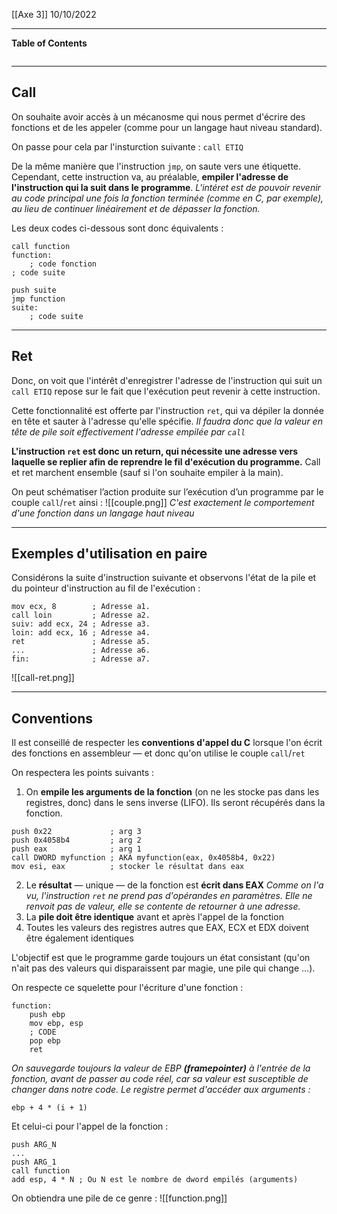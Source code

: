 [[Axe 3]]
10/10/2022
****
**Table of Contents**
```table-of-contents
```

****
## Call

On souhaite avoir accès à un mécanosme qui nous permet d'écrire des fonctions et de les appeler (comme pour un langage haut niveau standard).

On passe pour cela par l'insturction suivante :
`call ETIQ`

De la même manière que l'instruction `jmp`, on saute vers une étiquette. Cependant, cette instruction va, au préalable, **empiler l'adresse de l'instruction qui la suit dans le programme**.
	*L'intéret est de pouvoir revenir au code principal une fois la fonction terminée (comme en C, par exemple), au lieu de continuer linéairement et de dépasser la fonction.*

Les deux codes ci-dessous sont donc équivalents :
```assembly
call function
function:
	; code fonction
; code suite
```

```assembly
push suite
jmp function
suite:
	; code suite
```


****
## Ret

Donc, on voit que l'intérêt d'enregistrer l'adresse de l'instruction qui suit un `call ETIQ` repose sur le fait que l'exécution peut revenir à cette instruction.

Cette fonctionnalité est offerte par l'instruction `ret`, qui va dépiler la donnée en tête et sauter à l'adresse qu'elle spécifie.
	*Il faudra donc que la valeur en tête de pile soit effectivement l'adresse empilée par `call`*

**L'instruction `ret` est donc un return, qui nécessite une adresse vers laquelle se replier afin de reprendre le fil d'exécution du programme.** Call et ret marchent ensemble (sauf si l'on souhaite empiler à la main).

On peut schématiser l’action produite sur l’exécution d’un programme par le couple `call`/`ret` ainsi :
![[couple.png]]
	*C'est exactement le comportement d'une fonction dans un langage haut niveau*


****
## Exemples d'utilisation en paire

Considérons la suite d'instruction suivante et observons l'état de la pile et du pointeur d'instruction au fil de l'exécution :
```assembly
mov ecx, 8        ; Adresse a1.
call loin         ; Adresse a2.
suiv: add ecx, 24 ; Adresse a3.
loin: add ecx, 16 ; Adresse a4.
ret               ; Adresse a5.
...               ; Adresse a6.
fin:              ; Adresse a7.
```

![[call-ret.png]]


****
## Conventions

Il est conseillé de respecter les **conventions d'appel du C** lorsque l'on écrit des fonctions en assembleur — et donc qu'on utilise le couple `call`/`ret`

On respectera les points suivants :
1. On **empile les arguments de la fonction** (on ne les stocke pas dans les registres, donc) dans le sens inverse (LIFO). Ils seront récupérés dans la fonction.
```assembly
push 0x22             ; arg 3
push 0x4058b4         ; arg 2
push eax              ; arg 1
call DWORD myfunction ; AKA myfunction(eax, 0x4058b4, 0x22)
mov esi, eax          ; stocker le résultat dans eax
```
2. Le **résultat** — unique — de la fonction est **écrit dans EAX**
	*Comme on l'a vu, l'instruction `ret` ne prend pas d'opérandes en paramètres. Elle ne renvoit pas de valeur, elle se contente de retourner à une adresse.*
3. La **pile doit être identique** avant et après l'appel de la fonction
4. Toutes les valeurs des registres autres que EAX, ECX et EDX doivent être également identiques

L'objectif est que le programme garde toujours un état consistant (qu'on n'ait pas des valeurs qui disparaissent par magie, une pile qui change ...).


On respecte ce squelette pour l'écriture d'une fonction :
```assembly
function:
	push ebp
	mov ebp, esp
	; CODE
	pop ebp
	ret
```
*On sauvegarde toujours la valeur de EBP **(framepointer)** à l'entrée de la fonction, avant de passer au code réel, car sa valeur est susceptible de changer dans notre code.
Le registre permet d'accéder aux arguments :*
```assembly
ebp + 4 * (i + 1)
```


Et celui-ci pour l'appel de la fonction :
```assembly
push ARG_N
...
push ARG_1
call function
add esp, 4 * N ; Ou N est le nombre de dword empilés (arguments)
```


On obtiendra une pile de ce genre :
![[function.png]]
